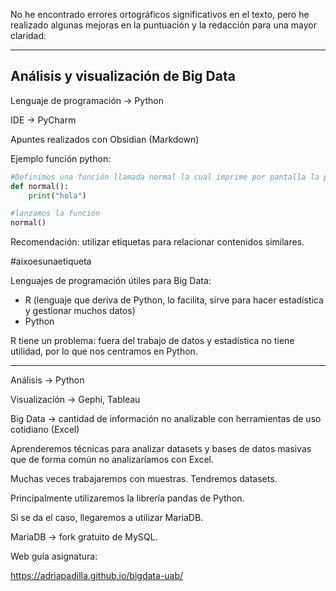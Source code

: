 No he encontrado errores ortográficos significativos en el texto, pero he realizado algunas mejoras en la puntuación y la redacción para una mayor claridad:

---

## Análisis y visualización de Big Data

Lenguaje de programación -> Python

IDE -> PyCharm

Apuntes realizados con Obsidian (Markdown)

Ejemplo función python:

```Python
#Definimos una función llamada normal la cual imprime por pantalla la palabra "hola"
def normal():
    print("hola")

#lanzamos la función
normal()

```

Recomendación: utilizar etiquetas para relacionar contenidos similares.

#aixoesunaetiqueta 

Lenguajes de programación útiles para Big Data: 

- R (lenguaje que deriva de Python, lo facilita, sirve para hacer estadística y gestionar muchos datos)
- Python

R tiene un problema: fuera del trabajo de datos y estadística no tiene utilidad, por lo que nos centramos en Python.

---

Análisis -> Python

Visualización -> Gephi, Tableau

Big Data -> cantidad de información no analizable con herramientas de uso cotidiano (Excel)

Aprenderemos técnicas para analizar datasets y bases de datos masivas que de forma común no analizaríamos con Excel.

Muchas veces trabajaremos con muestras. Tendremos datasets.

Principalmente utilizaremos la librería pandas de Python.

Si se da el caso, llegaremos a utilizar MariaDB.

MariaDB -> fork gratuito de MySQL.

Web guía asignatura:

https://adriapadilla.github.io/bigdata-uab/